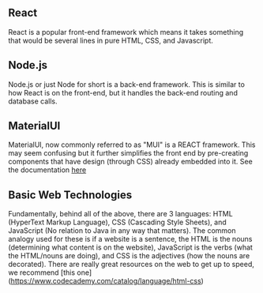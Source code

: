 ## React 
React is a popular front-end framework which means it takes something that would be several lines in pure HTML, CSS, and Javascript. 

## Node.js
Node.js or just Node for short is a back-end framework. This is similar to how React is on the front-end, but it handles the back-end routing and database calls.

## MaterialUI 
MaterialUI, now commonly referred to as "MUI" is a REACT framework. This may seem confusing but it further simplifies the front end by pre-creating components that have design (through CSS) already embedded into it. See the documentation [here](https://mui.com/getting-started/usage/)

## Basic Web Technologies
Fundamentally, behind all of the above, there are 3 languages: HTML (HyperText Markup Language), CSS (Cascading Style Sheets), and JavaScript (No relation to Java in any way that matters). The common analogy used for these is if a website is a sentence, the HTML is the nouns (determining what content is on the website), JavaScript is the verbs (what the HTML/nouns are doing), and CSS is the adjectives (how the nouns are decorated). There are really great resources on the web to get up to speed, we recommend [this one] (https://www.codecademy.com/catalog/language/html-css) 
